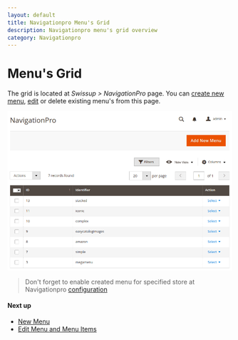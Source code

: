```yaml
---
layout: default
title: Navigationpro Menu's Grid
description: Navigationpro menu's grid overview
category: Navigationpro
---
```


# Menu's Grid

The grid is located at _Swissup > NavigationPro_ page. You can
[create new menu][menu.new], [edit][menu.edit] or delete existing menu's
from this page.

![Menu's Grid](/images/m2/navigationpro/backend/menu-grid.png)

> Don't forget to enable created menu for specified store at Navigationpro
> [configuration][configuration]

#### Next up

 -  [New Menu][menu.new]
 -  [Edit Menu and Menu Items][menu.edit]

[menu.new]: /m2/extensions/navigationpro/backend/menu-new/ "New Menu page"
[menu.edit]: /m2/extensions/navigationpro/backend/menu-edit/ "Edit Menu and Menu Items"
[configuration]: /m2/extensions/navigationpro/configuration/ "Configuration"
